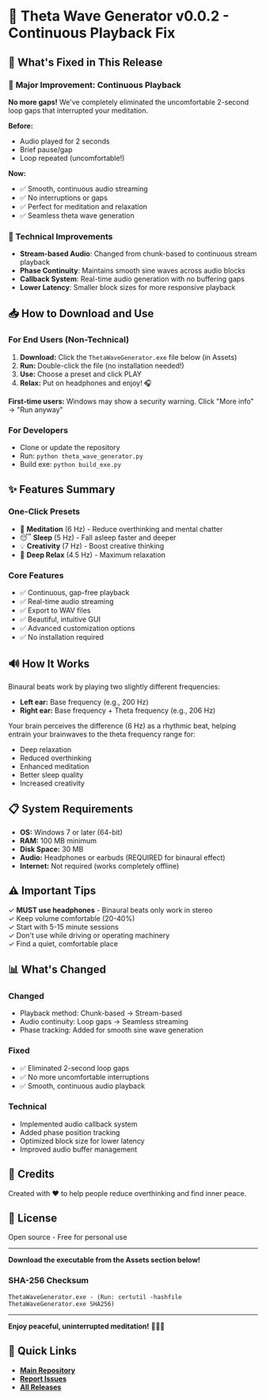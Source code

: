 # 🎉 Theta Wave Generator v0.0.2 - Continuous Playback Fix

## 🚀 What's Fixed in This Release

### 🎵 **Major Improvement: Continuous Playback**

**No more gaps!** We've completely eliminated the uncomfortable 2-second loop gaps that interrupted your meditation.

**Before:**
- Audio played for 2 seconds
- Brief pause/gap
- Loop repeated (uncomfortable!)

**Now:**
- ✅ Smooth, continuous audio streaming
- ✅ No interruptions or gaps
- ✅ Perfect for meditation and relaxation
- ✅ Seamless theta wave generation

### 🔧 Technical Improvements

- **Stream-based Audio**: Changed from chunk-based to continuous stream playback
- **Phase Continuity**: Maintains smooth sine waves across audio blocks
- **Callback System**: Real-time audio generation with no buffering gaps
- **Lower Latency**: Smaller block sizes for more responsive playback

## 📥 How to Download and Use

### For End Users (Non-Technical)

1. **Download:** Click the `ThetaWaveGenerator.exe` file below (in Assets)
2. **Run:** Double-click the file (no installation needed!)
3. **Use:** Choose a preset and click PLAY
4. **Relax:** Put on headphones and enjoy! 🎧

**First-time users:** Windows may show a security warning. Click "More info" → "Run anyway"

### For Developers

- Clone or update the repository
- Run: `python theta_wave_generator.py`
- Build exe: `python build_exe.py`

## ✨ Features Summary

### One-Click Presets
- 🧘 **Meditation** (6 Hz) - Reduce overthinking and mental chatter
- 😴 **Sleep** (5 Hz) - Fall asleep faster and deeper
- 💡 **Creativity** (7 Hz) - Boost creative thinking
- 🌊 **Deep Relax** (4.5 Hz) - Maximum relaxation

### Core Features
- ✅ Continuous, gap-free playback
- ✅ Real-time audio streaming
- ✅ Export to WAV files
- ✅ Beautiful, intuitive GUI
- ✅ Advanced customization options
- ✅ No installation required

## 🔊 How It Works

Binaural beats work by playing two slightly different frequencies:
- **Left ear:** Base frequency (e.g., 200 Hz)
- **Right ear:** Base frequency + Theta frequency (e.g., 206 Hz)

Your brain perceives the difference (6 Hz) as a rhythmic beat, helping entrain your brainwaves to the theta frequency range for:
- Deep relaxation
- Reduced overthinking
- Enhanced meditation
- Better sleep quality
- Increased creativity

## 📋 System Requirements

- **OS:** Windows 7 or later (64-bit)
- **RAM:** 100 MB minimum
- **Disk Space:** 30 MB
- **Audio:** Headphones or earbuds (REQUIRED for binaural effect)
- **Internet:** Not required (works completely offline)

## ⚠️ Important Tips

✓ **MUST use headphones** - Binaural beats only work in stereo  
✓ Keep volume comfortable (20-40%)  
✓ Start with 5-15 minute sessions  
✓ Don't use while driving or operating machinery  
✓ Find a quiet, comfortable place  

## 📊 What's Changed

### Changed
- Playback method: Chunk-based → Stream-based
- Audio continuity: Loop gaps → Seamless streaming
- Phase tracking: Added for smooth sine wave generation

### Fixed
- ✅ Eliminated 2-second loop gaps
- ✅ No more uncomfortable interruptions
- ✅ Smooth, continuous audio playback

### Technical
- Implemented audio callback system
- Added phase position tracking
- Optimized block size for lower latency
- Improved audio buffer management

## 🙏 Credits

Created with ❤️ to help people reduce overthinking and find inner peace.

## 📄 License

Open source - Free for personal use

---

**Download the executable from the Assets section below!**

### SHA-256 Checksum
```
ThetaWaveGenerator.exe - (Run: certutil -hashfile ThetaWaveGenerator.exe SHA256)
```

---

**Enjoy peaceful, uninterrupted meditation!** 🧘‍♂️✨

## 🔗 Quick Links

- **[Main Repository](https://github.com/mkshaonexe/bainary_wave_generator-)**
- **[Report Issues](https://github.com/mkshaonexe/bainary_wave_generator-/issues)**
- **[All Releases](https://github.com/mkshaonexe/bainary_wave_generator-/releases)**

